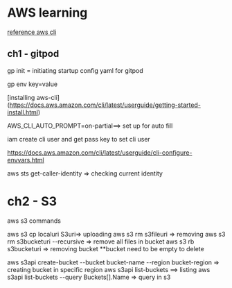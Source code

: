 # AWS learning
[reference aws cli](https://awscli.amazonaws.com/v2/documentation/api/latest/index.html)

## ch1 - gitpod

gp init = initiating startup config yaml for gitpod

gp env key=value

[installing aws-cli] (https://docs.aws.amazon.com/cli/latest/userguide/getting-started-install.html)

AWS_CLI_AUTO_PROMPT=on-partial==> set up for auto fill

iam create cli user and get pass key to set cli user

https://docs.aws.amazon.com/cli/latest/userguide/cli-configure-envvars.html

aws sts get-caller-identity => checking current identity

# ch2  - S3

aws s3 commands

aws s3 cp localuri S3uri=> uploading
aws s3 rm s3fileuri => removing
aws s3 rm s3bucketuri --recursive => remove all files in bucket
aws s3 rb s3bucketuri => removing bucket **bucket need to be empty to delete

aws s3api create-bucket --bucket bucket-name --region bucket-region => creating bucket in specific region
aws s3api list-buckets ==> listing
aws s3api list-buckets --query Buckets[].Name => query in s3